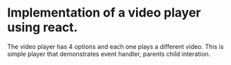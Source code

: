 # Implementation of a video player using react.
The video player has 4 options and each one plays
a different video. This is simple player that 
demonstrates event handler, parents child interation. 
